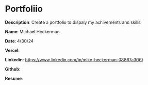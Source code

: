 # Portfoliio

**Description**: Create a portfolio to dispaly my achivements and skills

<!-- ![Design preview for the Tip calculator app coding challenge](./src/app/design/desktop-design-empty.jpg) -->

**Name**: Michael Heckerman

**Date**: 4/30/24

**Vercel**: 

**Linkedin**: https://www.linkedin.com/in/mike-heckerman-08867a306/

**Github**: 

**Resume**: 

